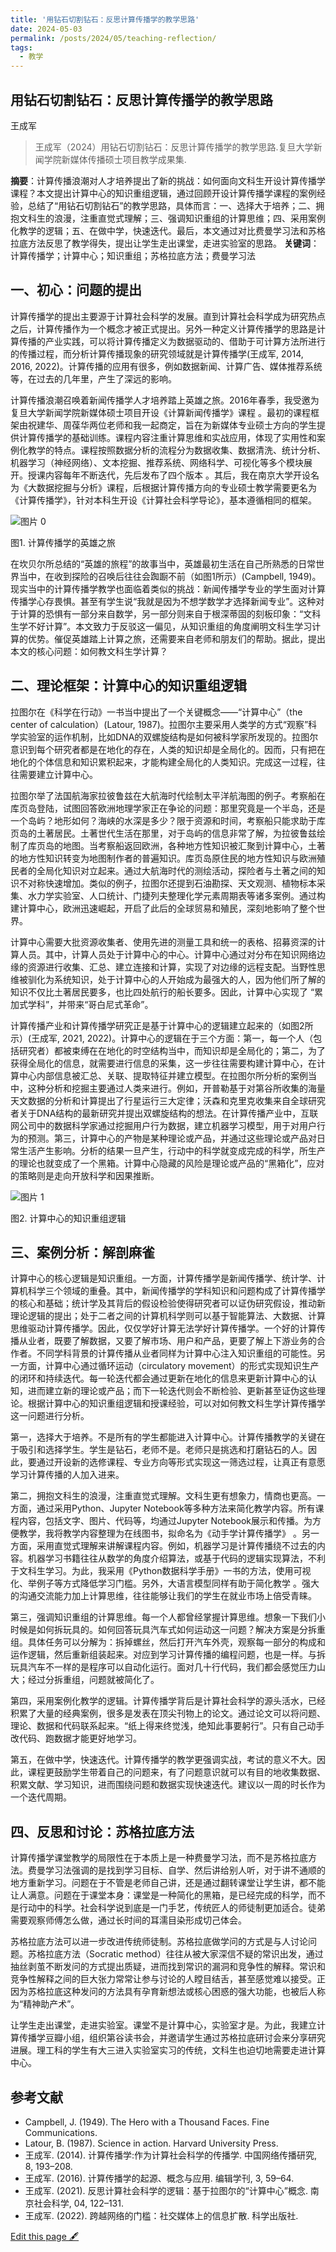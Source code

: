 ```yaml
---
title: '用钻石切割钻石：反思计算传播学的教学思路'
date: 2024-05-03
permalink: /posts/2024/05/teaching-reflection/
tags:
  - 教学
---
```




## 用钻石切割钻石：反思计算传播学的教学思路

王成军 

> 王成军（2024）用钻石切割钻石：反思计算传播学的教学思路.复旦大学新闻学院新媒体传播硕士项目教学成果集. 


**摘要**：计算传播浪潮对人才培养提出了新的挑战：如何面向文科生开设计算传播学课程？本文提出计算中心的知识重组逻辑，通过回顾开设计算传播学课程的案例经验，总结了“用钻石切割钻石”的教学思路，具体而言：一、选择大于培养；二、拥抱文科生的浪漫，注重直觉式理解；三、强调知识重组的计算思维；四、采用案例化教学的逻辑；五、在做中学，快速迭代。最后，本文通过对比费曼学习法和苏格拉底方法反思了教学得失，提出让学生走出课堂，走进实验室的思路。
**关键词**：计算传播学；计算中心；知识重组；苏格拉底方法；费曼学习法

## 一、初心：问题的提出
计算传播学的提出主要源于计算社会科学的发展。直到计算社会科学成为研究热点之后，计算传播作为一个概念才被正式提出。另外一种定义计算传播学的思路是计算传播的产业实践，可以将计算传播定义为数据驱动的、借助于可计算方法所进行的传播过程，而分析计算传播现象的研究领域就是计算传播学(王成军, 2014, 2016, 2022)。计算传播的应用有很多，例如数据新闻、计算广告、媒体推荐系统等，在过去的几年里，产生了深远的影响。

计算传播浪潮召唤着新闻传播学人才培养踏上英雄之旅。2016年春季，我受邀为复旦大学新闻学院新媒体硕士项目开设《计算新闻传播学》课程 。最初的课程框架由祝建华、周葆华两位老师和我一起商定，旨在为新媒体专业硕士方向的学生提供计算传播学的基础训练。课程内容注重计算思维和实战应用，体现了实用性和案例化教学的特点。课程按照数据分析的流程分为数据收集、数据清洗、统计分析、机器学习（神经网络）、文本挖掘、推荐系统、网络科学、可视化等多个模块展开。授课内容每年不断迭代，先后发布了四个版本 。其后，我在南京大学开设名为《大数据挖掘与分析》课程，后根据计算传播方向的专业硕士教学需要更名为《计算传播学》，针对本科生开设《计算社会科学导论》，基本遵循相同的框架。

![图片 0](https://github.com/chengjun/zh/assets/543384/80b6de61-c7d8-45a4-a641-db6c531a597e)

图1. 计算传播学的英雄之旅

在坎贝尔所总结的“英雄的旅程”的故事当中，英雄最初生活在自己所熟悉的日常世界当中，在收到探险的召唤后往往会踟蹰不前（如图1所示）(Campbell, 1949)。现实当中的计算传播学教学也面临着类似的挑战：新闻传播学专业的学生面对计算传播学心存畏惧。甚至有学生说“我就是因为不想学数学才选择新闻专业”。这种对于计算的恐惧有一部分来自数学，另一部分则来自于根深蒂固的刻板印象：“文科生学不好计算”。本文致力于反驳这一偏见，从知识重组的角度阐明文科生学习计算的优势。催促英雄踏上计算之旅，还需要来自老师和朋友们的帮助。据此，提出本文的核心问题：如何教文科生学计算？

## 二、理论框架：计算中心的知识重组逻辑

拉图尔在《科学在行动》一书当中提出了一个关键概念——“计算中心”（the center of calculation）(Latour, 1987)。拉图尔主要采用人类学的方式“观察”科学实验室的运作机制，比如DNA的双螺旋结构是如何被科学家所发现的。拉图尔意识到每个研究者都是在地化的存在，人类的知识却是全局化的。因而，只有把在地化的个体信息和知识累积起来，才能构建全局化的人类知识。完成这一过程，往往需要建立计算中心。

拉图尔举了法国航海家拉彼鲁兹在大航海时代绘制太平洋航海图的例子。考察船在库页岛登陆，试图回答欧洲地理学家正在争论的问题：那里究竟是一个半岛，还是一个岛屿？地形如何？海峡的水深是多少？限于资源和时间，考察船只能求助于库页岛的土著居民。土著世代生活在那里，对于岛屿的信息非常了解，为拉彼鲁兹绘制了库页岛的地图。当考察船返回欧洲，各种地方性知识被汇聚到计算中心，土著的地方性知识转变为地图制作者的普遍知识。库页岛原住民的地方性知识与欧洲殖民者的全局化知识对立起来。通过大航海时代的测绘活动，探险者与土著之间的知识不对称快速增加。类似的例子，拉图尔还提到石油勘探、天文观测、植物标本采集、水力学实验室、人口统计、门捷列夫整理化学元素周期表等诸多案例。通过构建计算中心，欧洲迅速崛起，开启了此后的全球贸易和殖民，深刻地影响了整个世界。

计算中心需要大批资源收集者、使用先进的测量工具和统一的表格、招募资深的计算人员。其中，计算人员处于计算中心的中心。计算中心通过对分布在知识网络边缘的资源进行收集、汇总、建立连接和计算，实现了对边缘的远程支配。当野性思维被驯化为系统知识，处于计算中心的人开始成为最强大的人，因为他们所了解的知识不仅比土著居民要多，也比四处航行的船长要多。因此，计算中心实现了 “累加式学科”，并带来“哥白尼式革命”。

计算传播产业和计算传播学研究正是基于计算中心的逻辑建立起来的（如图2所示）(王成军, 2021, 2022)。计算中心的逻辑在于三个方面：第一，每一个人（包括研究者）都被束缚在在地化的时空结构当中，而知识却是全局化的；第二，为了获得全局化的信息，就需要进行信息的采集，这一步往往需要构建计算中心，在计算中心内部信息被汇总、关联、提取特征并建立模型。在拉图尔所分析的案例当中，这种分析和挖掘主要通过人类来进行。例如，开普勒基于对第谷所收集的海量天文数据的分析和计算提出了行星运行三大定律；沃森和克里克收集来自全球研究者关于DNA结构的最新研究并提出双螺旋结构的想法。在计算传播产业中，互联网公司中的数据科学家通过挖掘用户行为数据，建立机器学习模型，用于对用户行为的预测。第三，计算中心的产物是某种理论或产品，并通过这些理论或产品对日常生活产生影响。分析的结果一旦产生，行动中的科学就变成完成的科学，所生产的理论也就变成了一个黑箱。计算中心隐藏的风险是理论或产品的“黑箱化”，应对的策略则是走向开放科学和因果推断。

![图片 1](https://github.com/chengjun/zh/assets/543384/290e343d-0ba0-47c3-810a-2817b4c0028f)

图2. 计算中心的知识重组逻辑

## 三、案例分析：解剖麻雀

计算中心的核心逻辑是知识重组。一方面，计算传播学是新闻传播学、统计学、计算机科学三个领域的重叠。其中，新闻传播学的学科知识和问题构成了计算传播学的核心和基础；统计学及其背后的假设检验使得研究者可以证伪研究假设，推动新理论逻辑的提出；处于二者之间的计算机科学则可以基于智能算法、大数据、计算思维驱动计算传播学。因此，仅仅学好计算无法学好计算传播学。一个好的计算传播从业者，既要了解数据，又要了解市场、用户和产品，更要了解上下游业务的合作者。不同学科背景的计算传播从业者同样为计算中心注入知识重组的可能性。另一方面，计算中心通过循环运动（circulatory movement）的形式实现知识生产的闭环和持续迭代。每一轮迭代都会通过更新在地化的信息来更新计算中心的认知，进而建立新的理论或产品；而下一轮迭代则会不断检验、更新甚至证伪这些理论。根据计算中心的知识重组逻辑和授课经验，可以对如何教文科生学计算传播学这一问题进行分析。

第一，选择大于培养。不是所有的学生都能进入计算中心。计算传播教学的关键在于吸引和选择学生。学生是钻石，老师不是。老师只是挑选和打磨钻石的人。因此，要通过开设新的选修课程、专业方向等形式实现这一筛选过程，让真正有意愿学习计算传播的人加入进来。

第二，拥抱文科生的浪漫，注重直觉式理解。文科生更有想象力，情商也更高。一方面，通过采用Python、Jupyter Notebook等多种方法来简化教学内容。所有课程内容，包括文字、图片、代码等，均通过Jupyter Notebook展示和传播。为方便教学，我将教学内容整理为在线图书，拟命名为《动手学计算传播学》 。另一方面，采用直觉式理解来讲解课程内容。例如，机器学习是计算传播绕不过去的内容。机器学习书籍往往从数学的角度介绍算法，或基于代码的逻辑实现算法，不利于文科生学习。为此，我采用《Python数据科学手册》一书的方法，使用可视化、举例子等方式降低学习门槛。另外，大语言模型同样有助于简化教学 。强大的沟通交流能力加上计算思维，往往能够让我们的学生在就业市场上倍受青睐。

第三，强调知识重组的计算思维。每一个人都曾经掌握计算思维。想象一下我们小时候是如何拆玩具的。如何回答玩具汽车式如何运动这一问题？解决方案是分拆重组。具体任务可以分解为：拆掉螺丝，然后打开汽车外壳，观察每一部分的构成和运作逻辑，然后重新组装起来。对应到学习计算传播的编程问题，也是一样。与拆玩具汽车不一样的是程序可以自动化运行。面对几十行代码，我们都会感觉压力山大；经过分拆重组，问题就被简化了。

第四，采用案例化教学的逻辑。计算传播学背后是计算社会科学的源头活水，已经积累了大量的经典案例，很多是发表在顶尖刊物上的论文。通过论文可以将问题、理论、数据和代码联系起来。“纸上得来终觉浅，绝知此事要躬行”。只有自己动手改代码、跑数据才能更好地学习。

第五，在做中学，快速迭代。计算传播学的教学更强调实战，考试的意义不大。因此，课程更鼓励学生带着自己的问题来，有了问题意识就可以有目的地收集数据、积累文献、学习知识，进而围绕问题和数据实现快速迭代。建议以一周的时长作为一个迭代周期。

## 四、反思和讨论：苏格拉底方法

计算传播学课堂教学的局限性在于本质上是一种费曼学习法，而不是苏格拉底方法。费曼学习法强调的是找到学习目标、自学、然后讲给别人听，对于讲不通顺的地方重新学习。问题在于不管是老师自己讲，还是通过翻转课堂让学生讲，都不能让人满意。问题在于课堂本身：课堂是一种简化的黑箱，是已经完成的科学，而不是行动中的科学。社会科学说到底是一门手艺，传统匠人的师徒制更加适合。徒弟需要观察师傅怎么做，通过长时间的耳濡目染形成切己体会。

苏格拉底方法可以进一步改进传统师徒制。苏格拉底做学问的方式是与人讨论问题。苏格拉底方法（Socratic method）往往从被大家深信不疑的常识出发，通过抽丝剥茧不断发问的方式提出质疑，进而找到常识的漏洞和竞争性的解释。常识和竞争性解释之间的巨大张力常常让参与讨论的人瞠目结舌，甚至感觉难以接受。正因为苏格拉底这种发问的方法具有孕育新想法或核心困惑的强大功能，也被后人称为“精神助产术”。 

让学生走出课堂，走进实验室。课堂不是计算中心，实验室才是。为此，我建立计算传播学豆瓣小组，组织第谷读书会，并邀请学生通过苏格拉底研讨会来分享研究进展。理工科的学生有大三进入实验室实习的传统，文科生也迫切地需要走进计算中心。

## 参考文献
- Campbell, J. (1949). The Hero with a Thousand Faces. Fine Communications.
- Latour, B. (1987). Science in action. Harvard University Press.
- 王成军. (2014). 计算传播学:作为计算社会科学的传播学. 中国网络传播研究, 8, 193–208.
- 王成军. (2016). 计算传播学的起源、概念与应用. 编辑学刊, 3, 59–64.
- 王成军. (2021). 反思计算社会科学的逻辑：基于拉图尔的“计算中心”概念. 南京社会科学, 04, 122–131.
- 王成军. (2022). 跨越网络的门槛：社交媒体上的信息扩散. 科学出版社.

[Edit this page 🖋](https://github.com/chengjun/zh/blob/gh-pages/_posts/2024-05-24-teaching-refelection.md)



